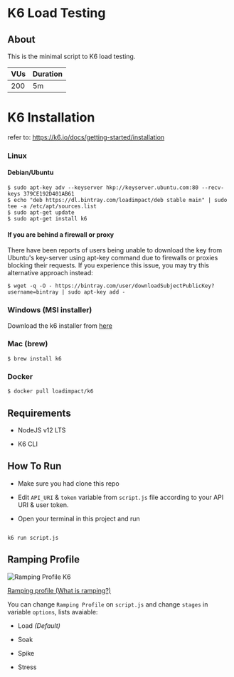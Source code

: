# K6 Load Testing

  

## About

This is the minimal script to K6 load testing.

| VUs | Duration |
|------|----------|
| 200 | 5m |


# K6 Installation
refer to: https://k6.io/docs/getting-started/installation

### Linux

#### [](https://k6.io/docs/getting-started/installation#debian-ubuntu)Debian/Ubuntu

    $ sudo apt-key adv --keyserver hkp://keyserver.ubuntu.com:80 --recv-keys 379CE192D401AB61
    $ echo "deb https://dl.bintray.com/loadimpact/deb stable main" | sudo tee -a /etc/apt/sources.list
    $ sudo apt-get update
    $ sudo apt-get install k6
 #### If you are behind a firewall or proxy

There have been reports of users being unable to download the key from Ubuntu's key-server using  apt-key  command due to firewalls or proxies blocking their requests. If you experience this issue, you may try this alternative approach instead:

    $ wget -q -O - https://bintray.com/user/downloadSubjectPublicKey?username=bintray | sudo apt-key add -

### Windows (MSI installer)

Download the k6 installer from  [here](https://dl.bintray.com/loadimpact/windows/k6-v0.29.0-amd64.msi)

### Mac (brew)

    $ brew install k6
### Docker

    $ docker pull loadimpact/k6


## Requirements

- NodeJS v12 LTS

- K6 CLI

  



## How To Run

  

- Make sure you had clone this repo

- Edit `API_URI` & `token` variable from `script.js` file according to your API URI & user token.

- Open your terminal in this project and run

```

k6 run script.js

```

## Ramping Profile

![Ramping Profile K6](https://trello-attachments.s3.amazonaws.com/5eac4b63b4f64964e27790e1/562x132/81321ecbd7180a7f101bddb86878f64a/image.png "Ramping Profile K6")

  

[Ramping profile (What is ramping?)](https://k6.io/docs/test-types/introduction)

  

You can change `Ramping Profile` on `script.js` and change `stages` in variable `options`, lists avaiable:

- Load _(Default)_

- Soak

- Spike

- Stress